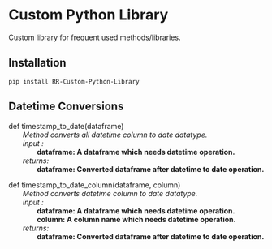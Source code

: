 # Custom Python Library

Custom library for frequent used methods/libraries.

## Installation

    pip install RR-Custom-Python-Library

## Datetime Conversions

def timestamp_to_date(dataframe)
<br>
&emsp;&emsp;*Method converts all datetime column to date datatype.*
<br>
&emsp;&emsp;*input :*
<br>
&emsp;&emsp;&emsp;&emsp;**dataframe: A dataframe which needs datetime operation.**
<br>
&emsp;&emsp;*returns:*
<br>
&emsp;&emsp;&emsp;&emsp;**dataframe: Converted dataframe after datetime to date operation.**
<br>

def timestamp_to_date_column(dataframe, column) 
<br>
&emsp;&emsp;*Method converts datetime column to date datatype.*
<br>
&emsp;&emsp;*input :*
<br>
&emsp;&emsp;&emsp;&emsp;**dataframe: A dataframe which needs datetime operation.**
<br>
&emsp;&emsp;&emsp;&emsp;**column: A column name which needs datetime operation.**
<br>
&emsp;&emsp;*returns:*
<br>
&emsp;&emsp;&emsp;&emsp;**dataframe: Converted dataframe after datetime to date operation.**
<br>